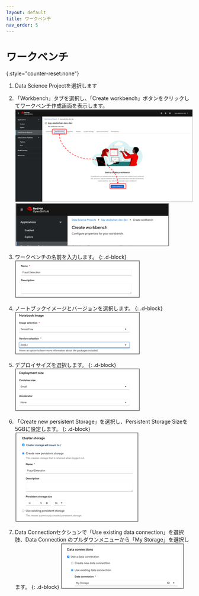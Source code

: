 ```yaml
---
layout: default
title: ワークベンチ
nav_order: 5
---
```


# ワークベンチ



{:style="counter-reset:none"}
1. Data Science Projectを選択します

1. 「Workbench」タブを選択し、「Create workbench」ボタンをクリックしてワークベンチ作成画面を表示します。
![](../../assets/oai_create_workbench.png)
![](../../assets/oai_create_workbench2.png)


1. ワークベンチの名前を入力します。
{: .d-block}
![](../../assets/oai_create_workbench_name.png)


1. ノートブックイメージとバージョンを選択します。
{: .d-block}
![](../../assets/oai_create_workbench_notebookimage.png)


1. デプロイサイズを選択します。
{: .d-block}
![](../../assets/oai_create_workbench_size.png)


1. 「Create new persistent Storage」を選択し、Persistent Storage Sizeを5GBに設定します。
{: .d-block}
![](../../assets/oai_create_workbench_storage.png)


1. Data Connectionセクションで「Use existing data connection」を選択肢、Data Connection のプルダウンメニューから「My Storage」を選択します。
{: .d-block}
![](../../assets/oai_create_workbench_dataconnection.png)